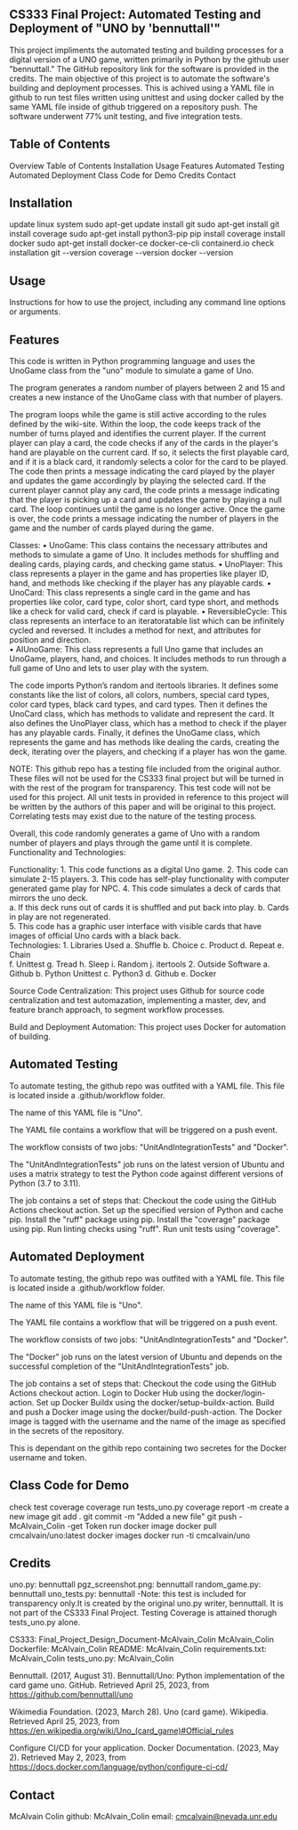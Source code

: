 CS333 Final Project: Automated Testing and Deployment of "UNO by 'bennuttall'"
------------------------------------------------------------------------------

This project impliments the automated testing and building processes for a digital version of a UNO game, written primarily in Python by the github user "bennuttall." The GitHub repository link for the software is provided in the credits. The main objective of this project is to automate the software's building and deployment processes. This is achived using a YAML file in github to run test files written using unittest and using docker called by the same YAML file inside of github triggered on a repository push. The software underwent 77% unit testing, and five integration tests.

Table of Contents
-----------------

Overview
Table of Contents
Installation
Usage
Features
Automated Testing
Automated Deployment
Class Code for Demo
Credits
Contact

Installation
------------

update linux system
    sudo apt-get update
install git 
    sudo apt-get install git
install coverage
    sudo apt-get install python3-pip
    pip install coverage
install docker
    sudo apt-get install docker-ce docker-ce-cli containerd.io
check installation 
    git --version
    coverage --version
    docker --version

Usage
-----

Instructions for how to use the project, including any command line options or arguments.

Features
--------

This code is written in Python programming language and uses the UnoGame 
class from the "uno" module to simulate a game of Uno. 

The program generates a random number of players between 2 and 15 and creates a 
new instance of the UnoGame class with that number of players. 

The program loops while the game is still active according to the rules defined by the 
wiki-site. Within the loop, the code keeps track of the number of turns played and identifies the 
current player. If the current player can play a card, the code checks if any of the cards in the 
player's hand are playable on the current card. If so, it selects the first playable card, and if it is 
a black card, it randomly selects a color for the card to be played. The code then prints a 
message indicating the card played by the player and updates the game accordingly by playing 
the selected card. If the current player cannot play any card, the code prints a message 
indicating that the player is picking up a card and updates the game by playing a null card. 
The loop continues until the game is no longer active. Once the game is over, the code 
prints a message indicating the number of players in the game and the number of cards played 
during the game. 

Classes: 
    • UnoGame: This class contains the necessary attributes and methods to simulate a game 
        of Uno. It includes methods for shuffling and dealing cards, playing cards, and checking 
        game status. 
    • UnoPlayer: This class represents a player in the game and has properties like player ID, 
        hand, and methods like checking if the player has any playable cards. 
    • UnoCard: This class represents a single card in the game and has properties like color, 
        card type, color short, card type short, and methods like a check for valid card, check if 
        card is playable. 
    • ReversibleCycle: This class represents an interface to an iteratoratable list which can be 
        infinitely cycled and reversed. It includes a method for next, and attributes for position 
        and direction.  
    • AIUnoGame: This class represents a full Uno game that includes an UnoGame, players, 
        hand, and choices. It includes methods to run through a full game of Uno and lets to 
        user play with the system.   

The code imports Python’s random and itertools libraries. It defines some constants like the 
list of colors, all colors, numbers, special card types, color card types, black card types, and card 
types. Then it defines the UnoCard class, which has methods to validate and represent the card. 
It also defines the UnoPlayer class, which has a method to check if the player has any playable 
cards. Finally, it defines the UnoGame class, which represents the game and has methods like 
dealing the cards, creating the deck, iterating over the players, and checking if a player has won 
the game. 

NOTE: This github repo has a testing file included from the original author. These files will 
not be used for the CS333 final project but will be turned in with the rest of the program for 
transparency. This test code will not be used for this project. All unit tests in provided in 
reference to this project will be written by the authors of this paper and will be original to this 
project. Correlating tests may exist due to the nature of the testing process.  

Overall, this code randomly generates a game of Uno with a random number of players and 
plays through the game until it is complete. 
Functionality and Technologies: 

Functionality: 
    1. This code functions as a digital Uno game. 
    2. This code can simulate 2-15 players. 
    3. This code has self-play functionality with computer generated game play for NPC. 
    4. This code simulates a deck of cards that mirrors the uno deck.  
        a. If this deck runs out of cards it is shuffled and put back into play. 
        b. Cards in play are not regenerated.  
    5. This code has a graphic user interface with visible cards that have images of official Uno 
        cards with a black back.  
        Technologies: 
    1. Libraries Used 
        a. Shuffle 
        b. Choice 
        c. Product 
        d. Repeat 
        e. Chain  
        f. Unittest 
        g. Tread 
        h. Sleep 
        i. Random 
        j. itertools 
    2. Outside Software 
        a. Github 
        b. Python Unittest 
        c. Python3 
        d. Github 
        e. Docker

Source Code Centralization:
    This project uses Github for source code centralization and test automazation, implementing a master, dev, and feature branch approach, to segment workflow processes.  
    
Build and Deployment Automation: 
    This project uses Docker for automation of building. 

Automated Testing
-----------------

To automate testing, the github repo was outfited with a YAML file. This file is located inside a .github/workflow folder. 

The name of this YAML file is "Uno".

The YAML file contains a workflow that will be triggered on a push event.

The workflow consists of two jobs: "UnitAndIntegrationTests" and "Docker".

The "UnitAndIntegrationTests" job runs on the latest version of Ubuntu and uses a matrix strategy to test the Python code against different versions of Python (3.7 to 3.11).

The job contains a set of steps that:
    Checkout the code using the GitHub Actions checkout action.
    Set up the specified version of Python and cache pip.
    Install the "ruff" package using pip.
    Install the "coverage" package using pip.
    Run linting checks using "ruff".
    Run unit tests using "coverage".

Automated Deployment
--------------------
To automate testing, the github repo was outfited with a YAML file. This file is located inside a .github/workflow folder. 

The name of this YAML file is "Uno".

The YAML file contains a workflow that will be triggered on a push event.

The workflow consists of two jobs: "UnitAndIntegrationTests" and "Docker".

The "Docker" job runs on the latest version of Ubuntu and depends on the successful completion of the "UnitAndIntegrationTests" job.

The job contains a set of steps that:
    Checkout the code using the GitHub Actions checkout action.
    Login to Docker Hub using the docker/login-action.
    Set up Docker Buildx using the docker/setup-buildx-action.
    Build and push a Docker image using the docker/build-push-action.
    The Docker image is tagged with the username and the name of the image as specified in the secrets of the repository.

This is dependant on the githib repo containing two secretes for the Docker username 
    and token.

Class Code for Demo
-------------------

check test coverage
    coverage run tests_uno.py
    coverage report -m
create a new image
    git add .
    git commit -m "Added a new file"
    git push
        -McAlvain_Colin
        -get Token
run docker image
    docker pull cmcalvain/uno:latest
    docker images
    docker run -ti cmcalvain/uno

Credits
-------
uno.py: bennuttall
pgz_screenshot.png: bennuttall
random_game.py: bennuttall
uno_tests.py: bennuttall 
    -Note: this test is included for transparency only.It is created by the original uno.py writer, bennuttall. It is not part of the CS333 Final Project. Testing Coverage is attained thorugh tests_uno.py alone.

CS333: Final_Project_Design_Document-McAlvain_Colin McAlvain_Colin
Dockerfile: McAlvain_Colin
README: McAlvain_Colin
requirements.txt: McAlvain_Colin
tests_uno.py: McAlvain_Colin

Bennuttall. (2017, August 31). Bennuttall/Uno: Python implementation of the card game uno. 
GitHub. Retrieved April 25, 2023, from https://github.com/bennuttall/uno  

Wikimedia Foundation. (2023, March 28). Uno (card game). Wikipedia. Retrieved April 25, 
2023, from https://en.wikipedia.org/wiki/Uno_(card_game)#Official_rules

Configure CI/CD for your application. Docker Documentation. (2023, May 2). Retrieved May 2, 2023, from https://docs.docker.com/language/python/configure-ci-cd/ 

Contact
-------
McAlvain Colin
    github: McAlvain_Colin
    email: cmcalvain@nevada.unr.edu

